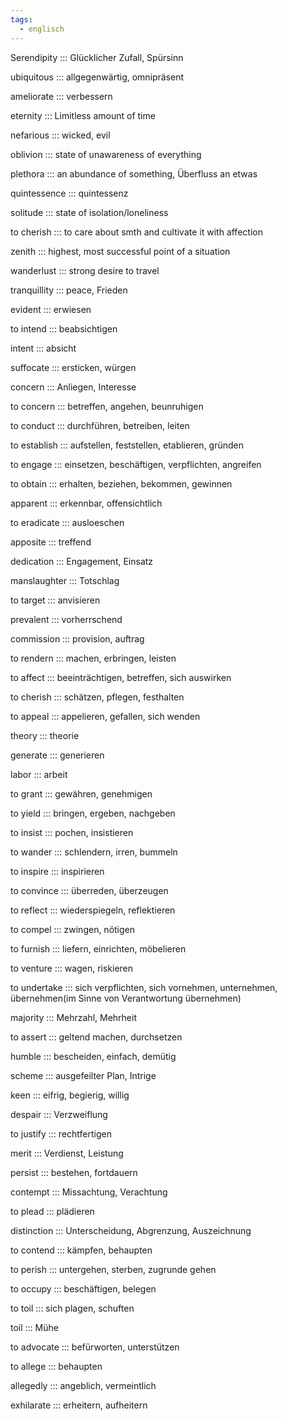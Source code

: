 ```yaml
---
tags:
  - englisch
---
```

Serendipity ::: Glücklicher Zufall, Spürsinn
<!--SR:!2000-01-01,1,250!2024-09-29,4,284-->

<!--SR:!2024-10-02,68,312-->

ubiquitous ::: allgegenwärtig, omnipräsent
<!--SR:!2000-01-01,1,250!2024-09-29,4,270-->

<!--SR:!2025-06-01,251,330-->

ameliorate ::: verbessern
<!--SR:!2000-01-01,1,250!2024-09-29,4,284-->

<!--SR:!2024-10-05,19,382-->

eternity ::: Limitless amount of time
<!--SR:!2024-09-29,4,284!2000-01-01,1,250-->

<!--SR:!2025-05-23,245,332-->

nefarious ::: wicked, evil
<!--SR:!2024-09-29,4,284!2000-01-01,1,250-->

<!--SR:!2024-10-02,68,312-->

oblivion ::: state of unawareness of everything
<!--SR:!2024-09-29,4,270!2000-01-01,1,250-->

<!--SR:!2025-02-19,164,312-->

plethora ::: an abundance of something, Überfluss an etwas
<!--SR:!2024-09-29,4,270!2000-01-01,1,250-->

<!--SR:!2024-10-04,67,317-->

quintessence ::: quintessenz
<!--SR:!2024-09-29,4,284!2000-01-01,1,250-->

<!--SR:!2025-05-26,249,332-->

solitude ::: state of isolation/loneliness
<!--SR:!2000-01-01,1,250!2024-09-29,4,270-->

<!--SR:!2025-05-09,235,330-->

to cherish ::: to care about smth and cultivate it with affection
<!--SR:!2000-01-01,1,250!2024-09-29,4,270-->

<!--SR:!2025-06-17,266,337-->

zenith ::: highest, most successful point of a situation
<!--SR:!2000-01-01,1,250!2024-09-29,4,270-->

<!--SR:!2025-04-13,210,325-->

wanderlust ::: strong desire to travel
<!--SR:!2024-09-29,4,284!2000-01-01,1,250-->

<!--SR:!2025-06-07,257,337-->

tranquillity ::: peace, Frieden
<!--SR:!2000-01-01,1,250!2024-09-29,4,284-->

<!--SR:!2025-03-30,202,312-->

evident ::: erwiesen
<!--SR:!2024-09-29,4,270!2000-01-01,1,250-->

<!--SR:!2024-10-26,71,352-->

to intend ::: beabsichtigen
<!--SR:!2024-09-29,4,284!2000-01-01,1,250-->

<!--SR:!2024-10-21,68,352-->

intent ::: absicht
<!--SR:!2024-09-29,4,270!2000-01-01,1,250-->

<!--SR:!2024-10-20,67,352-->

suffocate ::: ersticken, würgen
<!--SR:!2024-09-29,4,270!2000-01-01,1,250-->

<!--SR:!2024-10-27,72,352-->

concern ::: Anliegen, Interesse
<!--SR:!2024-09-29,4,270!2000-01-01,1,250-->

<!--SR:!2024-10-10,55,318-->

to concern ::: betreffen, angehen, beunruhigen

<!--SR:!2024-12-15,98,318-->

to conduct ::: durchführen, betreiben, leiten
<!--SR:!2000-01-01,1,250!2024-09-29,4,284-->

<!--SR:!2024-10-10,59,332-->

to establish ::: aufstellen, feststellen, etablieren, gründen
<!--SR:!2024-09-29,4,284!2000-01-01,1,250-->

<!--SR:!2025-01-21,134,358-->

to engage ::: einsetzen, beschäftigen, verpflichten, angreifen
<!--SR:!2024-09-28,3,250!2000-01-01,1,250-->

<!--SR:!2024-10-04,26,272-->

to obtain ::: erhalten, beziehen, bekommen, gewinnen
<!--SR:!2000-01-01,1,250!2024-09-29,4,284-->

<!--SR:!2024-11-16,54,312-->

apparent ::: erkennbar, offensichtlich
<!--SR:!2000-01-01,1,250!2024-09-29,4,270-->

<!--SR:!2024-10-12,59,332-->

to eradicate ::: ausloeschen
<!--SR:!2000-01-01,1,250!2024-09-29,4,270-->

<!--SR:!2024-10-06,19,382-->

apposite ::: treffend

<!--SR:!2024-10-09,19,364-->

dedication ::: Engagement, Einsatz

<!--SR:!2024-10-01,15,363-->

manslaughter ::: Totschlag
<!--SR:!2000-01-01,1,250!2024-09-29,4,284-->

<!--SR:!2024-10-09,22,383-->

to target ::: anvisieren
<!--SR:!2024-09-29,4,270!2000-01-01,1,250-->

<!--SR:!2024-10-13,23,384-->

prevalent ::: vorherrschend
<!--SR:!2024-09-29,4,284!2000-01-01,1,250-->

<!--SR:!2024-10-24,31,384-->

commission ::: provision, auftrag
<!--SR:!2024-09-29,4,284!2000-01-01,1,250-->

<!--SR:!2024-10-07,56,338-->

to rendern ::: machen, erbringen, leisten
<!--SR:!2000-01-01,1,250!2024-09-29,4,284-->

<!--SR:!2024-12-03,86,357-->

to affect ::: beeinträchtigen, betreffen, sich auswirken
<!--SR:!2024-09-29,4,284!2000-01-01,1,250-->

<!--SR:!2024-11-10,85,352-->

to cherish ::: schätzen, pflegen, festhalten
<!--SR:!2000-01-01,1,250!2024-09-29,4,284-->

<!--SR:!2024-10-27,72,352-->

to appeal ::: appelieren, gefallen, sich wenden
<!--SR:!2024-09-29,4,284!2000-01-01,1,250-->

<!--SR:!2024-12-08,90,318-->

theory ::: theorie

<!--SR:!2024-12-04,87,368-->

generate ::: generieren
<!--SR:!2024-09-29,4,270!2000-01-01,1,250-->

<!--SR:!2024-12-13,95,368-->

labor ::: arbeit
<!--SR:!2000-01-01,1,250!2024-09-29,4,284-->

<!--SR:!2024-12-12,95,368-->

to grant ::: gewähren, genehmigen
<!--SR:!2000-01-01,1,250!2024-09-29,4,284-->

<!--SR:!2024-11-03,78,358-->

to yield ::: bringen, ergeben, nachgeben
<!--SR:!2024-09-29,4,270!2000-01-01,1,250-->

<!--SR:!2024-10-24,45,298-->

to insist ::: pochen, insistieren
<!--SR:!2024-09-29,4,284!2000-01-01,1,250-->

<!--SR:!2024-12-06,89,358-->

to wander ::: schlendern, irren, bummeln
<!--SR:!2000-01-01,1,250!2024-09-29,4,270-->

<!--SR:!2024-10-30,75,358-->

to inspire ::: inspirieren
<!--SR:!2000-01-01,1,250!2024-09-29,4,284-->

<!--SR:!2024-11-08,83,358-->

to convince ::: überreden, überzeugen
<!--SR:!2000-01-01,1,250!2024-09-29,4,270-->

<!--SR:!2024-12-06,88,368-->

to reflect ::: wiederspiegeln, reflektieren
<!--SR:!2000-01-01,1,250!2024-09-29,4,284-->

<!--SR:!2024-12-10,92,358-->

to compel ::: zwingen, nötigen
<!--SR:!2000-01-01,1,250!2024-09-29,4,284-->

<!--SR:!2024-09-26,47,338-->

to furnish ::: liefern, einrichten, möbelieren
<!--SR:!2024-09-29,4,284!2000-01-01,1,250-->

<!--SR:!2024-11-28,81,368-->

to venture ::: wagen, riskieren
<!--SR:!2000-01-01,1,250!2024-09-26,1,244-->

<!--SR:!2024-11-28,80,368-->

to undertake ::: sich verpflichten, sich vornehmen, unternehmen, übernehmen(im Sinne von Verantwortung übernehmen)
<!--SR:!2024-09-29,4,284!2000-01-01,1,250-->

<!--SR:!2024-12-04,82,278-->

majority ::: Mehrzahl, Mehrheit
<!--SR:!2000-01-01,1,250!2024-09-29,4,284-->

<!--SR:!2024-12-02,85,368-->

to assert ::: geltend machen, durchsetzen
<!--SR:!2024-09-29,4,284!2000-01-01,1,250-->

<!--SR:!2024-09-27,10,278-->

humble ::: bescheiden, einfach, demütig
<!--SR:!2000-01-01,1,250!2024-09-29,4,284-->

<!--SR:!2024-11-02,77,358-->

scheme ::: ausgefeilter Plan, Intrige
<!--SR:!2000-01-01,1,250!2024-09-29,4,270-->

<!--SR:!2024-11-29,82,368-->

keen ::: eifrig, begierig, willig
<!--SR:!2024-09-29,4,284!2000-01-01,1,250-->

<!--SR:!2025-01-17,130,348-->

despair ::: Verzweiflung
<!--SR:!2024-09-29,4,270!2000-01-01,1,250-->

<!--SR:!2024-11-27,79,368-->

to justify ::: rechtfertigen
<!--SR:!2000-01-01,1,250!2024-09-29,4,284-->

<!--SR:!2024-12-01,84,368-->

merit ::: Verdienst, Leistung
<!--SR:!2024-09-29,4,284!2000-01-01,1,250-->

<!--SR:!2024-11-07,60,348-->

persist ::: bestehen, fortdauern
<!--SR:!2024-09-29,4,284!2000-01-01,1,250-->

<!--SR:!2024-11-01,76,358-->

contempt ::: Missachtung, Verachtung
<!--SR:!2024-09-29,4,284!2000-01-01,1,250-->

<!--SR:!2025-03-31,189,348-->

to plead ::: plädieren
<!--SR:!2000-01-01,1,250!2024-09-29,4,270-->

<!--SR:!2024-12-09,92,358-->

distinction ::: Unterscheidung, Abgrenzung, Auszeichnung
<!--SR:!2000-01-01,1,250!2024-09-29,4,284-->

<!--SR:!2025-04-10,199,358-->

to contend ::: kämpfen, behaupten
<!--SR:!2000-01-01,1,250!2024-09-26,1,230-->

<!--SR:!2024-12-02,85,368-->

to perish ::: untergehen, sterben, zugrunde gehen
<!--SR:!2000-01-01,1,250!2024-09-29,4,270-->

<!--SR:!2024-10-19,25,328-->

to occupy ::: beschäftigen, belegen
<!--SR:!2024-09-29,4,284!2000-01-01,1,250-->

<!--SR:!2024-11-02,77,358-->

to toil ::: sich plagen, schuften
<!--SR:!2024-09-29,4,270!2000-01-01,1,250-->

<!--SR:!2024-11-15,67,338-->

toil ::: Mühe
<!--SR:!2000-01-01,1,250!2024-09-29,4,270-->

<!--SR:!2024-12-02,85,358-->

to advocate ::: befürworten, unterstützen
<!--SR:!2000-01-01,1,250!2024-09-29,4,284-->

<!--SR:!2024-11-22,75,368-->

to allege ::: behaupten
<!--SR:!2000-01-01,1,250!2024-09-29,4,284-->

<!--SR:!2024-12-12,94,368-->

allegedly ::: angeblich, vermeintlich
<!--SR:!2000-01-01,1,250!2024-09-29,4,270-->

<!--SR:!2024-10-01,48,348-->

exhilarate ::: erheitern, aufheitern
<!--SR:!2024-09-29,4,284!2000-01-01,1,250-->

<!--SR:!2024-10-25,32,385-->

